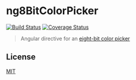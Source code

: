 ng8BitColorPicker
=================

[![Build Status][travis-badge]][travis-url]
[![Coverage Status][coveralls-badge]][coveralls-url]

> Angular directive for an [eight-bit color picker][color-picker]


License
-------
[MIT][License]

  [travis-badge]: https://travis-ci.org/bilalq/ng8BitColorPicker.svg?branch=master
  [travis-url]: https://travis-ci.org/bilalq/ng8BitColorPicker/builds
  [coveralls-badge]: http://img.shields.io/coveralls/bilalq/ng8BitColorPicker.svg
  [coveralls-url]: https://coveralls.io/r/bilalq/ng8BitColorPicker?branch=master
  [color-picker]: https://github.com/bilalq/eight-bit-color-picker
  [License]: https://github.com/bilalq/eight-bit-color-picker/blob/master/LICENSE
